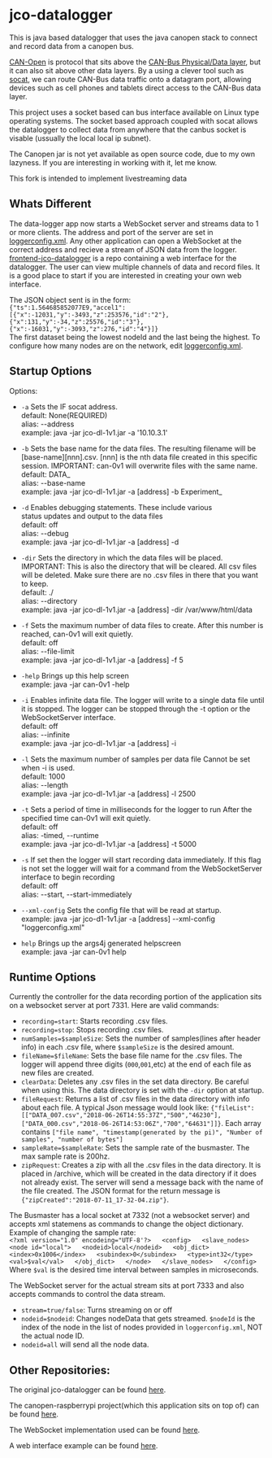 # jco-datalogger
This is java based datalogger that uses the java canopen stack to connect and record data from a canopen bus.

[CAN-Open](http://www.can-cia.org/index.php?id=canopen) is protocol that sits above the 
[CAN-Bus Physical/Data layer](http://www.can-cia.org/index.php?id=systemdesign-can-physicallayer),
but it can also sit above other data layers.  By a using a clever tool such as [socat](http://linux.die.net/man/1/socat),
we can route CAN-Bus data traffic onto a datagram port, allowing devices such as cell phones and tablets direct access to the
CAN-Bus data layer.

This project uses a socket based can bus interface available on Linux type operating systems.  The socket based approach coupled with socat 
allows the datalogger to collect data from anywhere that the canbus socket is visable (ussually the local local ip subnet).  

The Canopen jar is not yet available as open source code, due to my own lazyness.  If you are interesting in working with it, let me know.

This fork is intended to implement livestreaming data

## Whats Different  
  
The data-logger app now starts a WebSocket server and streams data to 1 or
more clients. The address and port
of the server are set in
[loggerconfig.xml](https://github.com/Awalrod/jco-datalogger/blob/master/code/loggerconfig.xml).
Any other application can open a WebSocket at the correct address and
recieve a stream of JSON data from the logger.  
[frontend-jco-datalogger](https://github.com/Awalrod/frontend-jco-datalogger)
is a repo containing a web interface for the datalogger. The user can view
multiple channels of data and record files. It is a good place to start if
you are interested in creating your own web interface.  

The JSON object sent is in the form:  
`{"ts":1.564685852077E9,"accel1":[{"x":-12031,"y":-3493,"z":253576,"id":"2"},{"x":131,"y":-34,"z":25576,"id":"3"},{"x":-16031,"y":-3093,"z":276,"id":"4"}]}`  
The first dataset being the lowest nodeId and the last being the highest. To
configure how many nodes are on the network, edit 
[loggerconfig.xml](jco-datalogger/code/loggerconfig.xml).

## Startup Options
Options:

+ `-a`      Sets the IF socat address.  
        default: None(REQUIRED)  
        alias: --address  
        example: java -jar jco-dl-1v1.jar -a '10.10.3.1'  

+ `-b`      Sets the base name for the data files. The resulting
        filename will be [base-name][nnn].csv. [nnn] is the nth
        data file created in this specific session. IMPORTANT:
        can-0v1 will overwrite files with the same name.  
        default: DATA_  
        alias: --base-name  
        example: java -jar jco-dl-1v1.jar  -a [address] -b Experiment_  

+ `-d`     Enables debugging statements. These include various  
        status updates and output to the data files  
        default: off  
        alias: --debug  
        example: java -jar jco-dl-1v1.jar  -a [address] -d  

+ `-dir`    Sets the directory in which the data files will be placed.   
        IMPORTANT: This is also the directory that will be cleared. All csv
	files will be deleted. Make sure there are no .csv files in there
                that you want to keep.  
        default: ./  
        alias: --directory  
        example: java -jar jco-dl-1v1.jar  -a [address] -dir /var/www/html/data  

+ `-f`      Sets the maximum number of data files to create. After
        this number is reached, can-0v1 will exit quietly.  
        default: off  
        alias: --file-limit  
        example: java -jar jco-dl-1v1.jar -a [address] -f 5  

+ `-help`   Brings up this help screen  
        example: java -jar can-0v1 -help  

+ `-i`      Enables infinite data file. The logger will
        write to a single data file until it is stopped.
        The logger can be stopped through the -t option or
        the WebSocketServer interface.    
        default: off  
        alias: --infinite  
        example: java -jar jco-dl-1v1.jar -a [address] -i  

+ `-l`      Sets the maximum number of samples per data file
        Cannot be set when -i is used.  
        default: 1000  
        alias: --length  
        example: java -jar jco-dl-1v1.jar  -a [address] -l 2500  

+ `-t`      Sets a period of time in milliseconds for the logger to run
        After the specified time can-0v1 will exit quietly.  
        default: off  
        alias: -timed, --runtime  
        example: java -jar jco-dl-1v1.jar  -a [address] -t 5000  

+ `-s`      If set then the logger will start recording data immediately.
        If this flag is not set the logger will wait for a 
        command from the WebSocketServer interface to begin recording  
        default: off  
        alias: --start, --start-immediately
+ `--xml-config`	Sets the config file that will be read at startup.  
	example: java -jar jco-d1-1v1.jar -a [address] --xml-config
	"loggerconfig.xml"  

+ `help`    Brings up the args4j generated helpscreen  
        example: java -jar can-0v1 help  



## Runtime Options 
Currently the controller for the data recording portion of the application
sits on a websocket server at port 7331. Here are valid commands:  
+ `recording=start`: Starts recording .csv files.  
+ `recording=stop`: Stops recording .csv files.  
+ `numSamples=$sampleSize`: Sets the number of samples(lines after header info) in each .csv file, where `$sampleSize` is the desired amount.
+ `fileName=$fileName`: Sets the base file name for the .csv files. The logger will append three digits (`000`,`001`,etc) at the end of each file as new files are created.  
+ `clearData`: Deletes any .csv files in the set data directory. Be careful when using this. The data directory is set with the `-dir` option at startup. 
+ `fileRequest`: Returns a list of .csv files in the data directory with info about each file. A typical Json message would look like: `{"fileList": [["DATA_007.csv","2018-06-26T14:55:37Z","500","46230"],["DATA_000.csv","2018-06-26T14:53:06Z","700","64631"]]}`. Each array contains `["file name", "timestamp(generated by the pi)", "Number of samples", "number of bytes"]`  
+ `sampleRate=$sampleRate`: Sets the sample rate of the busmaster. The max sample rate is 200hz.
+ `zipRequest`: Creates a zip with all the .csv files in the data directory.
		It is placed in /archive, which will be created in the data
		directory if it does not already exist. The server will send
		a message back with the name of the file created. The JSON
		format for the return message is
		`{"zipCreated":"2018-07-11_17-32-04.zip"}`.


The Busmaster has a local socket at 7332 (not a websocket server) and accepts xml statemens as commands to change the object
dictionary. Example of changing the sample rate:  
`<?xml version="1.0" encodeing="UTF-8'?>  
<config>  
	<slave_nodes>  
		<node id="local">  
			<nodeid>local</nodeid>  
			<obj_dict>  
				<index>0x1006</index>  
				<subindex>0</subindex>  
				<type>int32</type>  
				<val>$val</val>  
			</obj_dict>  
		</node>  
	</slave_nodes>  
</config>`  
Where `$val` is the desired time interval between samples in microseconds.  

The WebSocket server for the actual stream sits at port 7333 and also accepts commands to control the data stream.
+ `stream=true/false`: Turns streaming on or off
+ `nodeid=$nodeid`: Changes nodeData that gets streamed. `$nodeId` is the index of the node in the list of nodes provided in `loggerconfig.xml`, NOT the actual node ID.  
+ `nodeid=all` will send all the node data.  


## Other Repositories:
The original jco-datalogger can be found 
[here](https://github.com/mpcrowe/jco-datalogger).  

The canopen-raspberrypi project(which this application sits on top of) can
be found [here](https://github.com/mpcrowe/canopen-raspberrypi).  

The WebSocket implementation used can be found
[here](https://github.com/TooTallNate/Java-WebSocket).  

A web interface example can be found 
[here](https://github.com/Awalrod/frontend-jco-datalogger).  
 
